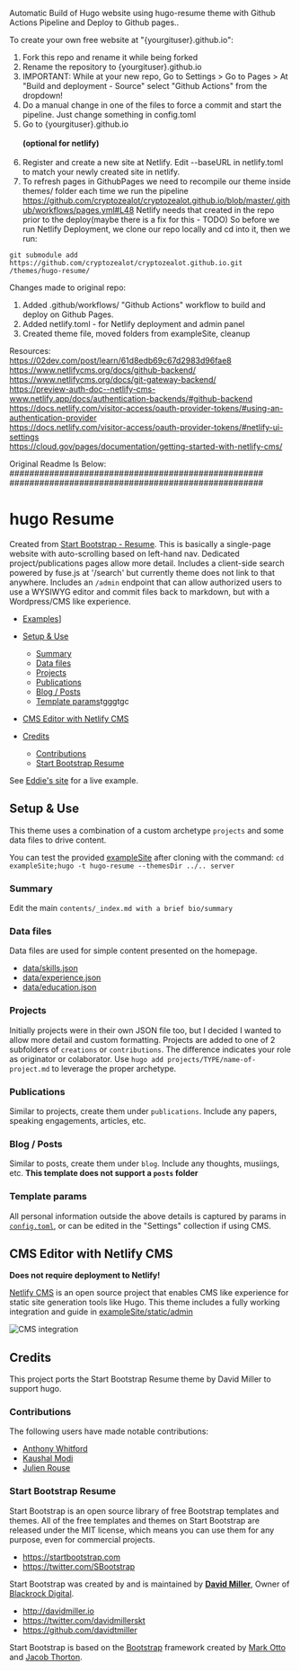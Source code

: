 Automatic Build of Hugo website using hugo-resume theme with Github Actions Pipeline and Deploy to Github pages..

To create your own free website at "{yourgituser}.github.io":
1. Fork this repo and rename it while being forked
2. Rename the repository to {yourgituser}.github.io
3. IMPORTANT: While at your new repo, Go to Settings > Go to Pages > At "Build and deployment - Source" select "Github Actions" from the dropdown!
4. Do a manual change in one of the files to force a commit and start the pipeline. Just change something in config.toml
5. Go to {yourgituser}.github.io <br><br>
<B>(optional for netlify)</B><br><br>
6. Register and create a new site at Netlify. Edit --baseURL in netlify.toml to match your newly created site in netlify.<br>
7. To refresh pages in GithubPages we need to recompile our theme inside themes/ folder each time we run the pipeline<br> https://github.com/cryptozealot/cryptozealot.github.io/blob/master/.github/workflows/pages.yml#L48
Netlify needs that created in the repo prior to the deploy(maybe there is a fix for this - TODO)
So before we run Netlify Deployment, we clone our repo locally and cd into it, then we run:

```git submodule add https://github.com/cryptozealot/cryptozealot.github.io.git /themes/hugo-resume/```

Changes made to original repo:
1. Added .github/workflows/ "Github Actions" workflow to build and deploy on Github Pages.
2. Added netlify.toml - for Netlify deployment and admin panel
3. Created theme file, moved folders from exampleSite, cleanup

Resources:
<br>https://02dev.com/post/learn/61d8edb69c67d2983d96fae8
<br>https://www.netlifycms.org/docs/github-backend/
<br>https://www.netlifycms.org/docs/git-gateway-backend/
<br>https://preview-auth-doc--netlify-cms-www.netlify.app/docs/authentication-backends/#github-backend
<br>https://docs.netlify.com/visitor-access/oauth-provider-tokens/#using-an-authentication-provider
<br>https://docs.netlify.com/visitor-access/oauth-provider-tokens/#netlify-ui-settings
<br>https://cloud.gov/pages/documentation/getting-started-with-netlify-cms/



Original Readme Is Below:
<br>###################################################
<br>###################################################
# hugo Resume

Created from [Start Bootstrap - Resume](https://startbootstrap.com/template-overviews/resume/).
This is basically a single-page website with auto-scrolling based on left-hand nav.  Dedicated project/publications pages allow more detail.  Includes a client-side search powered by fuse.js at '/search' but currently theme does not link to that anywhere.  Includes an `/admin` endpoint that can allow authorized users to use a WYSIWYG editor and commit files back to markdown, but with a Wordpress/CMS like experience.

<!-- MarkdownTOC autolink="true" -->

- [Examples](#examples)]

- [Setup & Use](#setup--use)
    - [Summary](#summary)
    - [Data files](#data-files)
    - [Projects](#projects)
    - [Publications](#publications)
    - [Blog / Posts](#blog--posts)
    - [Template params](#template-params)tgggtgc
- [CMS Editor with Netlify CMS](#cms-editor-with-netlify-cms)
- [Credits](#credits)
    - [Contributions](#contributions)
    - [Start Bootstrap Resume](#start-bootstrap-resume)

<!-- /MarkdownTOC -->

See [Eddie's site](https://edwardawebb.com) for a live example.

## Setup & Use

This theme uses a combination of a custom archetype `projects` and some data files to drive content.

You can test the provided [exampleSite](exampleSite) after cloning with the command:
`cd exampleSite;hugo -t hugo-resume --themesDir ../.. server`

### Summary
Edit the main `contents/_index.md with a brief bio/summary`

### Data files
Data files are used for simple content presented on the homepage.

- [data/skills.json](https://github.com/eddiewebb/hugo-resume/blob/master/exampleSite/data/skills.json)
- [data/experience.json](https://github.com/eddiewebb/hugo-resume/blob/master/exampleSite/data/experience.json)
- [data/education.json](https://github.com/eddiewebb/hugo-resume/blob/master/exampleSite/data/education.json)


### Projects
Initially projects were in their own JSON file too, but I decided I wanted to allow more detail and custom formatting.
Projects are added to one of 2 subfolders of `creations` or `contributions`. The difference indicates your role as originator or colaborator.   Use `hugo add projects/TYPE/name-of-project.md` to leverage the proper archetype.

### Publications
Similar to projects, create them under `publications`. Include any papers, speaking engagements, articles, etc.

### Blog / Posts
Similar to posts, create them under `blog`. Include any thoughts, musiings, etc.
**This template does not support a `posts` folder**

### Template params

All personal information outside the above details is captured by params in [`config.toml`](https://github.com/eddiewebb/hugo-resume/blob/master/exampleSite/config.toml), or can be edited in the "Settings" collection if using CMS.

## CMS Editor with Netlify CMS
**Does not require deployment to Netlify!**

[Netlify CMS](https://www.netlifycms.org/) is an open source project that enables CMS like experience for static site generation tools like Hugo. This theme includes a fully working integration and guide in [exampleSite/static/admin](https://github.com/eddiewebb/hugo-resume/blob/master/exampleSite/static/admin)

![CMS integration](/images/cms.png)


## Credits

This project ports the Start Bootstrap Resume theme by David Miller to support hugo.

### Contributions
The following users have made notable contributions:
- [Anthony Whitford](https://github.com/awhitford)
- [Kaushal Modi](https://github.com/kaushalmodi)
- [Julien Rouse](https://github.com/JulienRouse)

### Start Bootstrap Resume

Start Bootstrap is an open source library of free Bootstrap templates and themes. All of the free templates and themes on Start Bootstrap are released under the MIT license, which means you can use them for any purpose, even for commercial projects.

* https://startbootstrap.com
* https://twitter.com/SBootstrap

Start Bootstrap was created by and is maintained by **[David Miller](http://davidmiller.io/)**, Owner of [Blackrock Digital](http://blackrockdigital.io/).

* http://davidmiller.io
* https://twitter.com/davidmillerskt
* https://github.com/davidtmiller

Start Bootstrap is based on the [Bootstrap](http://getbootstrap.com/) framework created by [Mark Otto](https://twitter.com/mdo) and [Jacob Thorton](https://twitter.com/fat).

